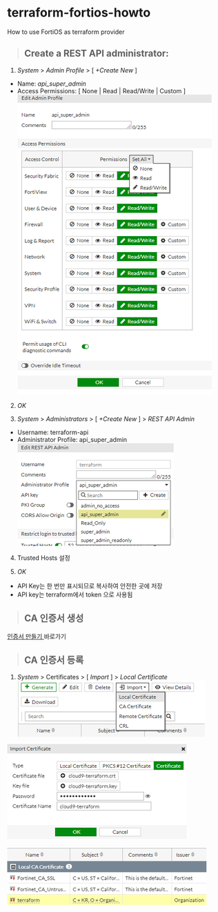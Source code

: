 # terraform-fortios-howto

How to use FortiOS as terraform provider

> ## Create a REST API administrator:
1. _System_ > _Admin Profile_ > [ _+Create New_ ]
* Name: _api_super_admin_
* Access Permissions: [ None | Read | Read/Write | Custom ]
![Admin Profile](./img/system-admin_profiles-01.png "Admin Profile")

2. _OK_

3. _System_ > _Administrators_ > [ _+Create New_ ] > _REST API Admin_
* Username: terraform-api
* Administrator Profile: api_super_admin
![Administrators](./img/system-administrators-rest-api-01.png "Administrators")

4. Trusted Hosts 설정

5. _OK_
* API Key는 한 번만 표시되므로 복사하여 안전한 곳에 저장
* API key는 terraform에서 token 으로 사용됨

> ## CA 인증서 생성
[ 인증서 만들기 ](https://github.com/20eung/make_crt_file) 바로가기

> ## CA 인증서 등록
1. _System_ > Certificates > [ _Import_ ] > _Local Certificate_
![CA Import](./img/system-certificates-import-01.png "CA Import")

![CA Import](./img/system-certificates-import-02.png "CA Import")

![CA Import](./img/system-certificates-import-03.png "CA Import")
